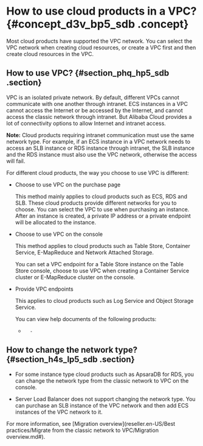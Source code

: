 # How to use cloud products in a VPC? {#concept_d3v_bp5_sdb .concept}

Most cloud products have supported the VPC network. You can select the VPC network when creating cloud resources, or create a VPC first and then create cloud resources in the VPC.

## How to use VPC? {#section_phq_hp5_sdb .section}

VPC is an isolated private network. By default, different VPCs cannot communicate with one another through intranet. ECS instances in a VPC cannot access the Internet or be accessed by the Internet, and cannot access the classic network through intranet. But Alibaba Cloud provides a lot of connectivity options to allow Internet and intranet access.

**Note:** Cloud products requiring intranet communication must use the same network type. For example, if an ECS instance in a VPC network needs to access an SLB instance or RDS instance through intranet, the SLB instance and the RDS instance must also use the VPC network, otherwise the access will fail.

For different cloud products, the way you choose to use VPC is different:

-   Choose to use VPC on the purchase page

    This method mainly applies to cloud products such as ECS, RDS and SLB. These cloud products provide different networks for you to choose. You can select the VPC to use when purchasing an instance. After an instance is created, a private IP address or a private endpoint will be allocated to the instance.

-   Choose to use VPC on the console

    This method applies to cloud products such as Table Store, Container Service, E-MapReduce and Network Attached Storage.

    You can set a VPC endpoint for a Table Store instance on the Table Store console, choose to use VPC when creating a Container Service cluster or E-MapReduce cluster on the console.

-   Provide VPC endpoints

    This applies to cloud products such as Log Service and Object Storage Service.

    You can view help documents of the following products:

    -       -   
## How to change the network type? {#section_h4s_lp5_sdb .section}

-   For some instance type cloud products such as ApsaraDB for RDS, you can change the network type from the classic network to VPC on the console.

-   Server Load Balancer does not support changing the network type. You can purchase an SLB instance of the VPC network and then add ECS instances of the VPC network to it.


For more information, see [Migration overview](reseller.en-US/Best practices/Migrate from the classic network to VPC/Migration overview.md#).

